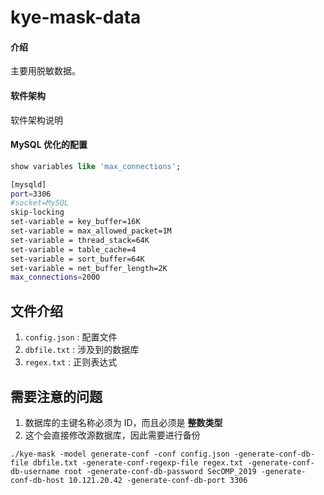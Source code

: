 # kye-mask-data

#### 介绍

主要用脱敏数据。

#### 软件架构

软件架构说明

#### MySQL 优化的配置

```sql
show variables like 'max_connections';
```

```bash
[mysqld]
port=3306
#socket=MySQL
skip-locking
set-variable = key_buffer=16K
set-variable = max_allowed_packet=1M
set-variable = thread_stack=64K
set-variable = table_cache=4
set-variable = sort_buffer=64K
set-variable = net_buffer_length=2K
max_connections=2000
```

## 文件介绍

1. `config.json` : 配置文件
2. `dbfile.txt` : 涉及到的数据库
3. `regex.txt` : 正则表达式

## 需要注意的问题

1. 数据库的主键名称必须为 ID，而且必须是 **整数类型**
2. 这个会直接修改源数据库，因此需要进行备份


```
./kye-mask -model generate-conf -conf config.json -generate-conf-db-file dbfile.txt -generate-conf-regexp-file regex.txt -generate-conf-db-username root -generate-conf-db-password SecOMP_2019 -generate-conf-db-host 10.121.20.42 -generate-conf-db-port 3306
```
